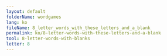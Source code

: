 ```yaml
---
layout: default
folderName: wordgames
lang: ko
fileName: 8_letter_words_with_these_letters_and_a_blank
permalink: ko/8-letter-words-with-these-letters-and-a-blank
tool: 8-letter-words-with-blanks
letter: 8
---
```

